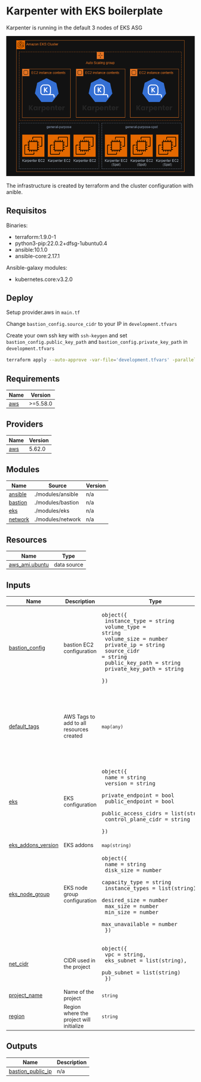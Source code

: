 # Karpenter with EKS boilerplate

Karpenter is running in the default 3 nodes of EKS ASG

![Karpenter architecture](./karpenter.png)

The infrastructure is created by terraform and the cluster configuration with anible.

## Requisitos

Binaries:

- terraform:1.9.0-1
- python3-pip:22.0.2+dfsg-1ubuntu0.4
- ansible:10.1.0
- ansible-core:2.17.1

Ansible-galaxy modules:

- kubernetes.core:v3.2.0

## Deploy

Setup provider.aws in `main.tf`

Change `bastion_config.source_cidr` to your IP in `development.tfvars`

Create your own ssh key with `ssh-keygen` and set `bastion_config.public_key_path` and `bastion_config.private_key_path` in `development.tfvars`

```bash
terraform apply --auto-approve -var-file='development.tfvars' -parallelism=10
```

<!-- BEGIN_TF_DOCS -->
## Requirements

| Name | Version |
|------|---------|
| <a name="requirement_aws"></a> [aws](#requirement\_aws) | >=5.58.0 |

## Providers

| Name | Version |
|------|---------|
| <a name="provider_aws"></a> [aws](#provider\_aws) | 5.62.0 |

## Modules

| Name | Source | Version |
|------|--------|---------|
| <a name="module_ansible"></a> [ansible](#module\_ansible) | ./modules/ansible | n/a |
| <a name="module_bastion"></a> [bastion](#module\_bastion) | ./modules/bastion | n/a |
| <a name="module_eks"></a> [eks](#module\_eks) | ./modules/eks | n/a |
| <a name="module_network"></a> [network](#module\_network) | ./modules/network | n/a |

## Resources

| Name | Type |
|------|------|
| [aws_ami.ubuntu](https://registry.terraform.io/providers/hashicorp/aws/latest/docs/data-sources/ami) | data source |

## Inputs

| Name | Description | Type | Default | Required |
|------|-------------|------|---------|:--------:|
| <a name="input_bastion_config"></a> [bastion\_config](#input\_bastion\_config) | bastion EC2 configuration | <pre>object({<br>    instance_type    = string<br>    volume_type      = string<br>    volume_size      = number<br>    private_ip       = string<br>    source_cidr      = string<br>    public_key_path  = string<br>    private_key_path = string<br>  })</pre> | n/a | yes |
| <a name="input_default_tags"></a> [default\_tags](#input\_default\_tags) | AWS Tags to add to all resources created | `map(any)` | <pre>{<br>  "Application": "EKS Karpenter Boiler plate",<br>  "Environment": "",<br>  "Name": "",<br>  "Owner": "",<br>  "Terraform": "true",<br>  "Type": ""<br>}</pre> | no |
| <a name="input_eks"></a> [eks](#input\_eks) | EKS configuration | <pre>object({<br>    name                = string<br>    version             = string<br>    private_endpoint    = bool<br>    public_endpoint     = bool<br>    public_access_cidrs = list(string)<br>    control_plane_cidr  = string<br>  })</pre> | n/a | yes |
| <a name="input_eks_addons_version"></a> [eks\_addons\_version](#input\_eks\_addons\_version) | EKS addons | `map(string)` | n/a | yes |
| <a name="input_eks_node_group"></a> [eks\_node\_group](#input\_eks\_node\_group) | EKS node group configuration | <pre>object({<br>    name            = string<br>    disk_size       = number<br>    capacity_type   = string<br>    instance_types  = list(string)<br>    desired_size    = number<br>    max_size        = number<br>    min_size        = number<br>    max_unavailable = number<br>  })</pre> | n/a | yes |
| <a name="input_net_cidr"></a> [net\_cidr](#input\_net\_cidr) | CIDR used in the project | <pre>object({<br>    vpc              = string,<br>    eks_subnet       = list(string),<br>    pub_subnet       = list(string)<br>  })</pre> | n/a | yes |
| <a name="input_project_name"></a> [project\_name](#input\_project\_name) | Name of the project | `string` | n/a | yes |
| <a name="input_region"></a> [region](#input\_region) | Region where the project will initialize | `string` | n/a | yes |

## Outputs

| Name | Description |
|------|-------------|
| <a name="output_bastion_public_ip"></a> [bastion\_public\_ip](#output\_bastion\_public\_ip) | n/a |
<!-- END_TF_DOCS -->
